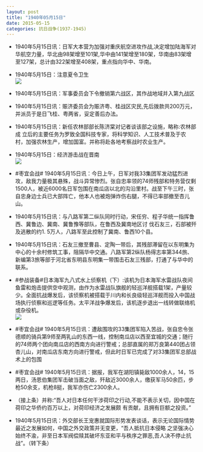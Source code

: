 ```yaml
---
layout: post
title: "1940年05月15日"
date: 2015-05-15
categories: 抗日战争(1937-1945)
---
```


<meta name="referrer" content="no-referrer" />

- 1940年5月15日讯：日军大本营为加强对重庆航空进攻作战,决定增加陆海军对华航空力量，华北由98架增至101架,华中由141架增至180架，华南由83架增至127架，总计由322架增至408架，重点指向华中、华南。 

- 1940年5月15日：注意夏令卫生 <br/><img src="https://ww3.sinaimg.cn/large/aca367d8jw1es59duvwsbj211s0huagj.jpg" />

- 1940年5月15日讯：军事委员会下令撤销第六战区，其作战地域并入第九战区 

- 1940年5月15日讯：赈济委员会为赈济粤、桂战区灾民,先后拨款共200万元，并派员于是日飞桂、粤两省，妥定善后办法。  

- 1940年5月15日讯：新任农林部部长陈济棠对记者谈该部之设施，略称:农林部成 立后的主要任务为罗致全国科技专家，将科学知识、人工技术普及于农 村，加强农林生产，增加国富。并称将赴各地考察战时农业生产。 

- 1940年5月15日：经济游击战在晋南 <br/><img src="https://ww4.sinaimg.cn/large/aca367d8jw1es4trskj2oj20f01flqhl.jpg" />

- #枣宜会战# 1940年5月15日讯：今日上午，日军对我33集团军发动猛烈进攻，敌我力量极其悬殊，战斗异常惨烈。张自忠率领的74师残部和特务营仅剩1500人，被近6000名日军包围在南瓜店以北的沟沿里村。战至下午三时，张自忠身边士兵已大部阵亡，他本人也被炮弹炸伤右腿，不得已率部撤至杏儿山。 

- 1940年5月15日讯：与八路军第二纵队同时行动，宋任穷、程子华统一指挥鲁西、冀鲁边、冀南、冀鲁豫等部队，在鲁西及冀南地区讨 伐石友三，石部被歼及逃散的约1. 5万人，八路军至此控制了冀南、鲁西10个县。 

- 1940年5月15日讯：石友三撤至曹县、定陶一带后，其残部滞留在以东明集为中心的十余村修筑工事，阻隔华中交通。八路军第2纵队杨得志率第344旅、新编第3旅等部于河北省东明县东明集一带围击石友三残部，打通了与华中的联系。 

- #参战装备#日本海军九八式水上侦察机（下）:该机为日本海军水雷战队夜间鱼雷和炮击提供空中观测，由作为水雷战队旗舰的轻巡洋舰搭载1架，产量较少。全面抗战爆发后，该侦察机被搭载于川内和长良级轻巡洋舰而投入中国战场执行侦察和巡逻等任务。太平洋战争爆发后，该机逐步退出一线转做联络机或杂役机。 <br/><img src="https://ww1.sinaimg.cn/large/aca367d8jw1es4pfx0uf6j20go0kx77k.jpg" />

- #枣宜会战# 1940年5月15日讯：遭敌围攻的33集团军陷入苦战，张自忠令张德顺的骑兵第9师至两乳山的东西一线，控制南瓜店以西至宜城的交通；随行的74师两个团向南瓜店的西南方向进行警戒；总部直属的郑万良第440团占领杏儿山，对南瓜店东南方向进行警戒，但此时日军已完成了对33集团军总部战术上的包围 

- #枣宜会战# 1940年5月15日讯：据报，我军在湖阳镇毙敌1000余人，14，15两日，汤恩伯集团军击破当面之敌，歼敌近3000余人，缴获军马50余匹，步枪50余支，机枪8挺，我军亦伤亡2300余人。 

- （接上条）并称:“吾人对日本任何干涉荷印之行动,不能不表示关切，因中国在荷印之华侨约百万以上，对荷印经济之发展颇 有贡献，且拥有巨额之投资。” 

- 1940年5月15日讯：外交部长王宠惠就国际形势发表谈话，表示无论国际情势最近之发展如何，中国之外交政策并无变更，“吾人抵抗日本侵略 之坚强决心始终不渝，非至日本军阀偿赎其破坏东亚和平与秩序之罪恶,吾人决不停止抗战”。（转下条） 

